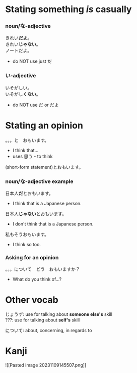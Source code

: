 # Stating something *is* casually
### noun/な-adjective
きれい**だよ**。  
きれい**じゃない**。  
ノートだよ。  
- do NOT use just だ
### い-adjective
いそがしい。  
いそがし**くない**。
- do NOT use だ or だよ
# Stating an opinion
。。。と　おもいます。
- I think that...
- uses 思う - to think

(short-form statement)とおもいます。
### noun/な-adjective example 
日本人**だ**とおもいます。
- I think that is a Japanese person.

日本人**じゃない**とおもいます。
- I don't think that is a Japanese person.

私もそうおもいます。
- I think so too.
### Asking for an opinion
。。。について　どう　おもいますか？
- What do you think of...?

# Other vocab
じょうず: use for talking about **someone else's** skill  
???: use for talking about **self's** skill

について: about, concerning, in regards to

# Kanji
![[Pasted image 20231109145507.png]]